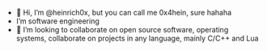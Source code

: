 - 👋 Hi, I’m @heinrich0x, but you can call me 0x4hein, sure hahaha
- I’m software engineering
- 💞️ I’m looking to collaborate on open source software, operating systems, collaborate on projects in any language, mainly C/C++ and Lua
<!---
heinrich0x/heinrich0x is a ✨ special ✨ repository because its `README.md` (this file) appears on your GitHub profile.
You can click the Preview link to take a look at your changes.
--->
